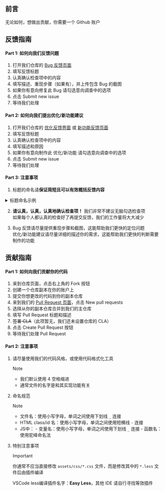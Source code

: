 ## 前言

无论如何，想做出贡献，你需要一个 Github 账户

## 反馈指南

#### Part 1: 如何向我们反馈问题

1. 打开我们仓库的 [Bug 反馈页面](https://github.com/Yuns-Lab/JHPanel/issues/new?assignees=&labels=%C2%B7+Bug%2C%E6%96%B0%E5%8F%8D%E9%A6%88&projects=&template=1bug.yml)
2. 填写反馈标题
3. 认真确认检查项中的内容
4. 填写描述、重现步骤（如果有），并上传包含 Bug 的截图
5. 如果你有意向修复此 Bug 请勾选意向调查中的选项
6. 点击 Submit new issue
7. 等待我们处理

#### Part 2: 如何向我们提出优化/新功能建议
1. 打开我们仓库的 [优化反馈界面](https://github.com/Yuns-Lab/JHPanel/issues/new?assignees=&labels=%C2%B7+%E4%BC%98%E5%8C%96%2C%E6%96%B0%E5%8F%8D%E9%A6%88&projects=&template=2addon.yml) 或 [新功能反馈页面](https://github.com/Yuns-Lab/JHPanel/issues/new?assignees=&labels=%C2%B7+%E6%96%B0%E5%8A%9F%E8%83%BD%2C%E6%96%B0%E5%8F%8D%E9%A6%88&projects=&template=3feature.yml)
2. 填写反馈标题
3. 认真确认检查项中的内容
4. 填写描述和原因
5. 如果你有意向制作此 优化/新功能 请勾选意向调查中的选项
6. 点击 Submit new issue
7. 等待我们处理


#### Part 3: 注意事项
1. 标题的命名请**保证简短且可以有效概括反馈内容**
<details>
<summary>标题命名示例</summary>
<br>

> 此部分引用自 Hex-Dragon/PCL2#1930 的附文\
> 虽然看起来关系不大，但请模仿着下方的正确示例填写标题

- ✔ Mod 管理选择 Mod 后下方按钮显示异常
    - 此标题明了地标明了问题出现位置及问题具体情况。
- ✔ 支持通过快捷键全选 Mod
    - 此标题清晰地表达了对于某内容的期望，并给出了可供参考的解决方案。
- ❌ 游戏崩了
    - 此标题……概括性极强……对……就……挺强的……就
- ❌ 5个建议
    - 请注意，不要一个 Issue 提交多个反馈内容，处理起来真的很头大。

</details>

2. **请认真，认真，认真地确认检查项！** 我们非常不建议无脑勾选检查项\
   如果每个人都认真的检查好了再提交反馈，我们的工作量将大大减少

3. Bug 反馈请尽量提供重现步骤和截图，这能帮助我们更快的定位问题\
   优化/新功能建议请尽量详细的描述你的需求，这能帮助我们更快的判断需要制作的功能

## 贡献指南

#### Part 1: 如何向我们贡献你的代码

1. 来到仓库页面，点击右上角的 Fork 按钮
2. 创建一个仓库副本在你的账户上
3. 提交你想更改的代码到你的副本仓库
4. 来到我们的 [Pull Request 页面](https://github.com/Yuns-Lab/JHPanel/pulls)，点击 New pull requests
5. 选择从你的副本仓库合并到我们的主仓库
6. 填写 Pull Request 标题和描述
7. ~~签署 CLA~~（此项暂无，我们还未设置仓库的 CLA）
8. 点击 Create Pull Request 按钮
9. 等待我们处理 Pull Request

#### Part 2: 注意事项

1. 请尽量使用我们的代码风格，或使用代码格式化工具

   > [!NOTE]
   >
   > - 我们默认使用 4 空格缩进
   > - 通常文件的名字是和其实现功能有关
   >
2. 命名规范

   > [!NOTE]
   >
   > - 文件名：使用小写字母，单词之间使用下划线 `_` 连接
   > - HTML class/id 名：使用小写字母，单词之间使用短横线 `-` 连接
   > - JS中：
   >   \- 变量名：使用小写字母，单词之间使用下划线 `_` 连接
   >   \- 函数名：使用驼峰命名法
   >
3. 特别注意事项

   > [!IMPORTANT]
   >
   > 你通常不应当直接修改 `assets/css/*.css` 文件，而是修改其中的 `*.less` 文件后由插件编译
   >
   > VSCode less编译插件名字：**Easy Less**，其他 IDE 请自行寻找等效插件
   >
